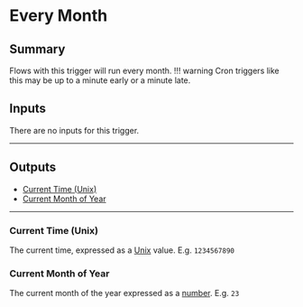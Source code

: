 # Every Month
## Summary
Flows with this trigger will run every month.
!!! warning
    Cron triggers like this may be up to a minute early or a minute late.

## Inputs
There are no inputs for this trigger.
___
## Outputs
- [Current Time (Unix)](#current-time-unix)
- [Current Month of Year](#current-hour-of-day)
___
### Current Time (Unix)
The current time, expressed as a [Unix](/inventor-reference/types/number/formats/unix/) value. E.g. `1234567890`

### Current Month of Year
The current month of the year expressed as a [number](/inventor-reference/types/number). E.g. `23`